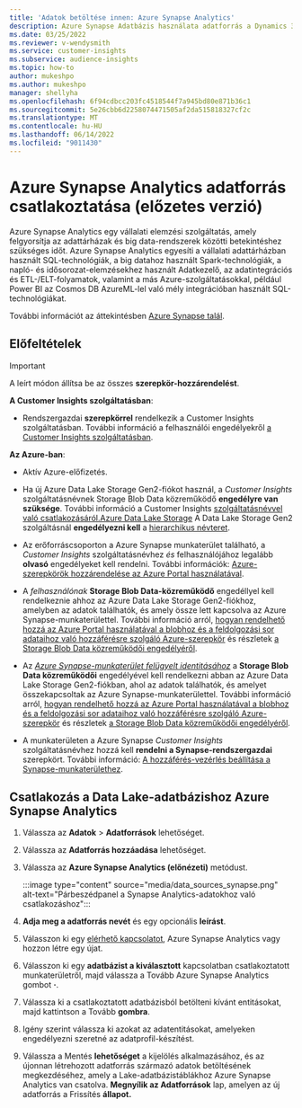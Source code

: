 ```yaml
---
title: 'Adatok betöltése innen: Azure Synapse Analytics'
description: Azure Synapse Adatbázis használata adatforrás a Dynamics 365 Customer Insights.
ms.date: 03/25/2022
ms.reviewer: v-wendysmith
ms.service: customer-insights
ms.subservice: audience-insights
ms.topic: how-to
author: mukeshpo
ms.author: mukeshpo
manager: shellyha
ms.openlocfilehash: 6f94cdbcc203fc4518544f7a945bd80e871b36c1
ms.sourcegitcommit: 5e26cbb6d2258074471505af2da515818327cf2c
ms.translationtype: MT
ms.contentlocale: hu-HU
ms.lasthandoff: 06/14/2022
ms.locfileid: "9011430"
---
```

# <a name="connect-an-azure-synapse-analytics-data-source-preview"></a>Azure Synapse Analytics adatforrás csatlakoztatása (előzetes verzió)

Azure Synapse Analytics egy vállalati elemzési szolgáltatás, amely felgyorsítja az adattárházak és big data-rendszerek közötti betekintéshez szükséges időt. Azure Synapse Analytics egyesíti a vállalati adattárházban használt SQL-technológiák, a big datahoz használt Spark-technológiák, a napló- és idősorozat-elemzésekhez használt Adatkezelő, az adatintegrációs és ETL-/ELT-folyamatok, valamint a más Azure-szolgáltatásokkal, például Power BI az Cosmos DB AzureML-lel való mély integrációban használt SQL-technológiákat.

További információt az áttekintésben [Azure Synapse talál](/azure/synapse-analytics/overview-what-is).

## <a name="prerequisites"></a>Előfeltételek

> [!IMPORTANT]
> A leírt módon állítsa be az összes **szerepkör-hozzárendelést**.  

**A Customer Insights szolgáltatásban**:

* Rendszergazdai **szerepkörrel** rendelkezik a Customer Insights szolgáltatásban. További információ a felhasználói engedélyekről [a Customer Insights szolgáltatásban](permissions.md#assign-roles-and-permissions).

**Az Azure-ban**:

- Aktív Azure-előfizetés.

- Ha új Azure Data Lake Storage Gen2-fiókot használ, a *Customer Insights* szolgáltatásnévnek Storage Blob Data közreműködő **engedélyre van szüksége**. További információ a Customer Insights [szolgáltatásnévvel való csatlakozásáról.Azure Data Lake Storage](connect-service-principal.md) A Data Lake Storage Gen2 szolgáltásnál **engedélyezni kell** a [hierarchikus névteret](/azure/storage/blobs/data-lake-storage-namespace).

- Az erőforráscsoporton a Azure Synapse munkaterület található, a *Customer Insights* szolgáltatásnévhez *és* felhasználójához legalább **olvasó** engedélyeket kell rendelni. További információk: [Azure-szerepkörök hozzárendelése az Azure Portal használatával](/azure/role-based-access-control/role-assignments-portal).

- A *felhasználónak* **Storage Blob Data-közreműködő** engedéllyel kell rendelkeznie ahhoz az Azure Data Lake Storage Gen2-fiókhoz, amelyben az adatok találhatók, és amely össze lett kapcsolva az Azure Synapse-munkaterülettel. További információ arról, [hogyan rendelhető hozzá az Azure Portal használatával a blobhoz és a feldolgozási sor adataihoz való hozzáférésre szolgáló Azure-szerepkör](/azure/storage/common/storage-auth-aad-rbac-portal) és részletek [a Storage Blob Data közreműködői engedélyéről](/azure/role-based-access-control/built-in-roles#storage-blob-data-contributor).

- Az *[Azure Synapse-munkaterület felügyelt identitásához](/azure/synapse-analytics/security/synapse-workspace-managed-identity)* a **Storage Blob Data közreműködői** engedélyével kell rendelkezni abban az Azure Data Lake Storage Gen2-fiókban, ahol az adatok találhatók, és amelyet összekapcsoltak az Azure Synapse-munkaterülettel. További információ arról, [hogyan rendelhető hozzá az Azure Portal használatával a blobhoz és a feldolgozási sor adataihoz való hozzáférésre szolgáló Azure-szerepkör](/azure/storage/common/storage-auth-aad-rbac-portal) és részletek [a Storage Blob Data közreműködői engedélyéről](/azure/role-based-access-control/built-in-roles#storage-blob-data-contributor).

- A munkaterületen a Azure Synapse *Customer Insights* szolgáltatásnévhez hozzá kell **rendelni a Synapse-rendszergazdai** szerepkört. További információ: [A hozzáférés-vezérlés beállítása a Synapse-munkaterülethez](/azure/synapse-analytics/security/how-to-set-up-access-control).

## <a name="connect-to-the-data-lake-database-in-azure-synapse-analytics"></a>Csatlakozás a Data Lake-adatbázishoz Azure Synapse Analytics

1. Válassza az **Adatok** > **Adatforrások** lehetőséget.

1. Válassza az **Adatforrás hozzáadása** lehetőséget.

1. Válassza az **Azure Synapse Analytics (előnézeti)** metódust.

   :::image type="content" source="media/data_sources_synapse.png" alt-text="Párbeszédpanel a Synapse Analytics-adatokhoz való csatlakozáshoz":::
  
1. **Adja meg a adatforrás nevét** és egy opcionális **leírást**.

1. Válasszon ki egy [elérhető kapcsolatot](connections.md), Azure Synapse Analytics vagy hozzon létre egy újat.

1. Válasszon ki egy **adatbázist a kiválasztott** kapcsolatban csatlakoztatott munkaterületről, majd válassza a Tovább Azure Synapse Analytics gombot **·**.

1. Válassza ki a csatlakoztatott adatbázisból betölteni kívánt entitásokat, majd kattintson a Tovább **gombra**.

1. Igény szerint válassza ki azokat az adatentitásokat, amelyeken engedélyezni szeretné az adatprofil-készítést.

1. Válassza a Mentés **lehetőséget** a kijelölés alkalmazásához, és az újonnan létrehozott adatforrás származó adatok betöltésének megkezdéséhez, amely a Lake-adatbázistáblákhoz Azure Synapse Analytics van csatolva. **Megnyílik az Adatforrások** lap, amelyen az új adatforrás a Frissítés **állapot.**

